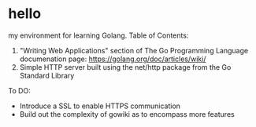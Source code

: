 # hello
my environment for learning Golang.  Table of Contents:

1. "Writing Web Applications" section of The Go Programming Language documenation page: https://golang.org/doc/articles/wiki/
2. Simple HTTP server built using the net/http package from the Go Standard Library


To DO: 

- Introduce a SSL to enable HTTPS communication
- Build out the complexity of gowiki as to encompass more features 
